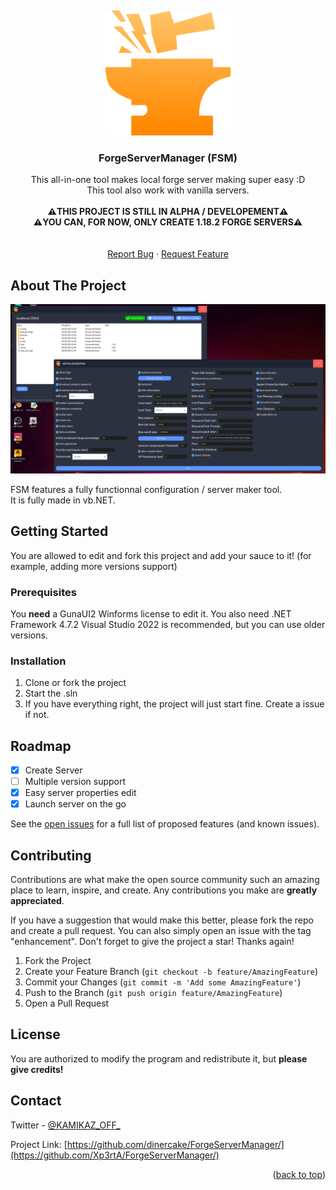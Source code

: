 
<a name="readme-top"></a>
<br />
<div align="center">
  <a href="https://github.com/dinercake/ForgeServerManager">
    <img src="logo.png" alt="Logo" width="200" height="200">
  </a>

<h3 align="center">ForgeServerManager (FSM)</h3>

  <p align="center">
    This all-in-one tool makes local forge server making super easy :D
    <br />
    This tool also work with vanilla servers.
    <br/>
    <br />
    <strong>⚠️THIS PROJECT IS STILL IN ALPHA / DEVELOPEMENT⚠️</strong>
    <br />
    <strong>⚠️YOU CAN, FOR NOW, ONLY CREATE 1.18.2 FORGE SERVERS⚠️</strong>
    <br />
    <br />
        <br />
    <a href="https://github.com/dinercake/ForgeServerManager/issues">Report Bug</a>
    ·
    <a href="https://github.com/dinercake/ForgeServerManager/issues">Request Feature</a>
  </p>
</div>


<!-- ABOUT THE PROJECT -->
## About The Project

<img src="screenshot.png" alt="Screenshot">

FSM features a fully functionnal configuration / server maker tool.
<br />
It is fully made in vb.NET.

<!-- GETTING STARTED -->
## Getting Started

You are allowed to edit and fork this project and add your sauce to it! (for example, adding more versions support)

### Prerequisites

You <strong>need</strong> a GunaUI2 Winforms license to edit it.
You also need .NET Framework 4.7.2
Visual Studio 2022 is recommended, but you can use older versions.

### Installation

1. Clone or fork the project
2. Start the .sln
3. If you have everything right, the project will just start fine. Create a issue if not.

<!-- ROADMAP -->
## Roadmap

- [x] Create Server
- [ ] Multiple version support
- [x] Easy server properties edit
- [x] Launch server on the go

See the [open issues](https://github.com/dinercake/ForgeServerManager/issues) for a full list of proposed features (and known issues).

<!-- CONTRIBUTING -->
## Contributing

Contributions are what make the open source community such an amazing place to learn, inspire, and create. Any contributions you make are **greatly appreciated**.

If you have a suggestion that would make this better, please fork the repo and create a pull request. You can also simply open an issue with the tag "enhancement".
Don't forget to give the project a star! Thanks again!

1. Fork the Project
2. Create your Feature Branch (`git checkout -b feature/AmazingFeature`)
3. Commit your Changes (`git commit -m 'Add some AmazingFeature'`)
4. Push to the Branch (`git push origin feature/AmazingFeature`)
5. Open a Pull Request



<!-- LICENSE -->
## License

You are authorized to modify the program and redistribute it, but **please give credits!**

<!-- CONTACT -->
## Contact

Twitter - [@KAMIKAZ_OFF_](https://twitter.com/KAMIKAZ_OFF_)

Project Link: [https://github.com/dinercake/ForgeServerManager/](https://github.com/Xp3rtA/ForgeServerManager/)

<p align="right">(<a href="#readme-top">back to top</a>)</p>
